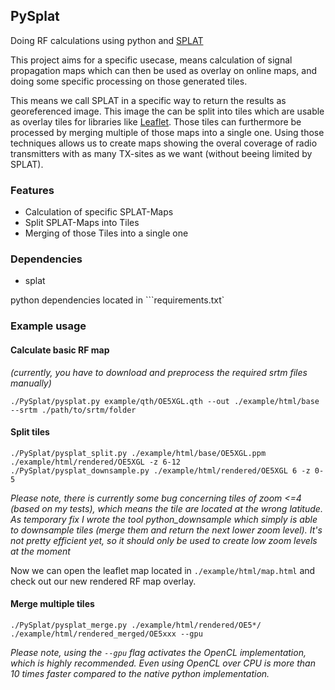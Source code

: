 ## PySplat

Doing RF calculations using python and [SPLAT](http://www.qsl.net/kd2bd/splat.html)

This project aims for a specific usecase, means calculation of signal propagation maps which can then be used as overlay
on online maps, and doing some specific processing on those generated tiles.

This means we call SPLAT in a specific way to return the results as georeferenced image. This image the can be split
into tiles which are usable as overlay tiles for libraries like [Leaflet](http://leafletjs.com). Those tiles can
furthermore be processed by merging multiple of those maps into a single one. Using those techniques allows us to
create maps showing the overal coverage of radio transmitters with as many TX-sites as we want (without beeing limited
by SPLAT).

### Features

* Calculation of specific SPLAT-Maps
* Split SPLAT-Maps into Tiles
* Merging of those Tiles into a single one

### Dependencies

* splat

python dependencies located in ```requirements.txt`

### Example usage

#### Calculate basic RF map

*(currently, you have to download and preprocess the required srtm files manually)*

```
./PySplat/pysplat.py example/qth/OE5XGL.qth --out ./example/html/base --srtm ./path/to/srtm/folder
```

#### Split tiles

```
./PySplat/pysplat_split.py ./example/html/base/OE5XGL.ppm ./example/html/rendered/OE5XGL -z 6-12
./PySplat/pysplat_downsample.py ./example/html/rendered/OE5XGL 6 -z 0-5
```

*Please note, there is currently some bug concerning tiles of zoom <=4 (based on my tests), which means the tile are located at the wrong latitude.
As temporary fix I wrote the tool python_downsample which simply is able to downsample tiles (merge them and return the next lower zoom level).
It's not pretty efficient yet, so it should only be used to create low zoom levels at the moment*

Now we can open the leaflet map located in ```./example/html/map.html``` and check out our new rendered RF map overlay.

#### Merge multiple tiles

```
./PySplat/pysplat_merge.py ./example/html/rendered/OE5*/ ./example/html/rendered_merged/OE5xxx --gpu
```

*Please note, using the ```--gpu``` flag activates the OpenCL implementation, which is highly recommended.
Even using OpenCL over CPU is more than 10 times faster compared to the native python implementation.*
